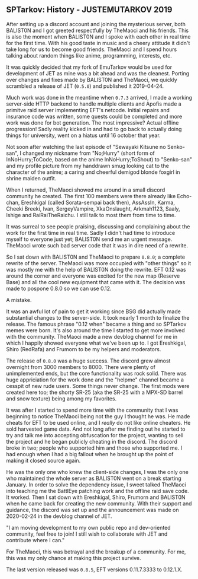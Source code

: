 ## SPTarkov: History - JUSTEMUTARKOV 2019

After setting up a discord account and joining the mysterious server, both
BALIST0N and I got greeted respectfully by TheMaoci and his friends. This is
also the moment when BALIST0N and I spoke with each other in real time for the
first time. With his good taste in music and a cheery attitude it didn't take
long for us to become good friends. TheMaoci and I spend hours talking about
random things like anime, programming, interests, etc.

It was quickly decided that my fork of EmuTarkov would be used for development
of JET as mine was a bit ahead and was the cleanest. Porting over changes and
fixes made by BALIST0N and TheMaoci, we quickly scrambled a release of JET
(`0.5.0`) and published it 2019-04-24.

Much work was done in the meantime when `0.7.3` arrived, I made a working
server-side HTTP backend to handle multiple clients and Apofis made a primitve
raid server implementing EFT's netcode. Initial repairs and insurance code was
written, some quests could be completed and more work was done for bot
generation. The most impressive? Actual offline progression! Sadly reality
kicked in and had to go back to actually doing things for university, went on a
hiatus until 16 october that year.

Not soon after watching the last episode of "Sewayaki Kitsune no Senko-san", I
changed my nickname from "No;Hurry" (short form of InNoHurry;ToCode, based on
the anime InNoHurry;ToShout) to "Senko-san" and my profile picture from my
handdrawn smug looking cat to the character of the anime; a caring and cheerful
demigod blonde foxgirl in shrine maiden outfit.

When I returned, TheMaoci showed me around in a small discord community he
created. The first 100 members were there already like Echo-chan, Ereshkigal
(called Sorata-sempai back then), AssAssIn, Karma, Cheeki Breeki, Ivan,
SergeyVampire, XkaOnslaught, Arkmah1123, Saaly, Ishige and RaiRaiTheRaichu. I
still talk to most them from time to time.

It was surreal to see people praising, discussing and complaining about the
work for the first time in real time. Sadly I didn't had time to introduce
myself to everyone just yet; BALIST0N send me an urgent message. TheMaoci wrote
such bad server code that it was in dire need of a rewrite.

So I sat down with BALIST0N and TheMaoci to prepare `0.8.0`; a complete rewrite
of the server. TheMaoci was more occupied with "other things" so it was mostly
me with the help of BALIST0N doing the rewrite. EFT 0.12 was around the corner
and everyone was excited for the new map (Reserve Base) and all the cool new
equipment that came with it. The decision was made to pospone 0.8.0 so we
can use 0.12.

A mistake.

It was an awful lot of pain to get it working since BSG did actually made
substantial changes to the server-side. It took nearly 1 month to finalize the
release. The famous phrase "0.12 when" became a thing and so SPTarkov memes
were born. It's also around the time I started to get more involved with the
community. TheMaoci made a new devblog channel for me in which I happily showed
everyone what we've been up to. I got Ereshkigal, Shiro (RedRafa) and Frumorn
to be my helpers and moderators.

The release of `0.8.0` was a huge success. The discord grew almost overnight
from 3000 members to 8000. There were plenty of unimplemented ends, but the
core functionality was rock solid. There was huge appriciation for the work
done and the "helpme" channel became a cesspit of new rude users. Some things
never change. The first mods were created here too; the shorty SR-25 (aka the
SR-25 with a MPX-SD barrel and snow texture) being among my favorites.

It was after I started to spend more time with the community that I was
beginning to notice TheMaoci being not the guy I thought he was. He made cheats
for EFT to be used online, and I _really_ do not like online cheaters. He sold
harvested game data. And not long after me finding out he started to try and
talk me into accepting obfuscation for the project, wanting to sell the project
and he began publicly cheating in the discord. The discord broke in two; people
who supported him and those who supported me. I had enough when I had a big
fallout when he brought up the point of making it closed source again.

He was the only one who knew the client-side changes, I was the only one who
maintained the whole server as BALIST0N went on a break starting January. In
order to solve the dependency issue, I sweet talked TheMaoci into teaching me
the BattlEye patching work and the offline raid save code. It worked. Then I
sat down with Ereshkigal, Shiro, Frumorn and BALIST0N when he came back for
creating the new community. With their support and guidance, the discord was
set up and the announcement was made on 2020-02-24 in the devblog channel of
JET.

"I am moving development to my own public repo and dev-oriented community, feel
free to join! I still wish to collaborate with JET and contribute where I can."

For TheMaoci, this was betrayal and the breakup of a community. For me, this
was my only chance at making this project survive.

The last version released was `0.8.5`, EFT versions 0.11.7.3333 to 0.12.1.X.